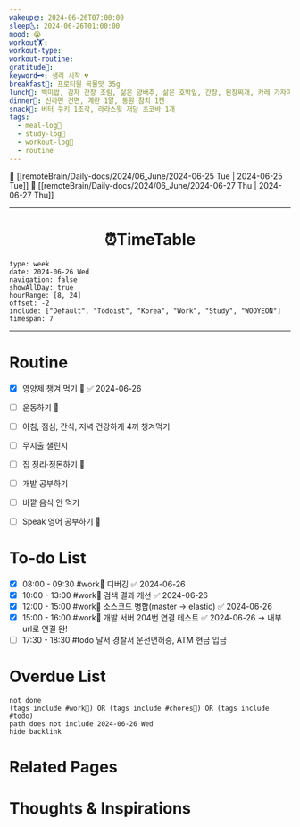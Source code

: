 ```yaml
---
wakeup🌞: 2024-06-26T07:00:00
sleep🌜: 2024-06-26T01:00:00
mood: 😭
workout🏋️: 
workout-type: 
workout-routine: 
gratitude🙏: 
keyword🗝️: 생리 시작 💔
breakfast🍳: 프로티원 곡물맛 35g
lunch🍚: 백미밥, 감자 간장 조림, 삶은 양배추, 삶은 호박잎, 간장, 된장찌개, 카레 가자미 구이
dinner🥗: 신라면 건면, 계란 1알, 동원 참치 1캔
snack🍬: 버터 쿠키 1조각, 라라스윗 저당 초코바 1개
tags:
  - meal-log📝
  - study-log📓
  - workout-log💪
  - routine
---
```


🔺 [[remoteBrain/Daily-docs/2024/06_June/2024-06-25 Tue | 2024-06-25 Tue]]
🔻 [[remoteBrain/Daily-docs/2024/06_June/2024-06-27 Thu | 2024-06-27 Thu]]
___
<h1> <center>⏰TimeTable </center> </h1>

```gEvent
type: week
date: 2024-06-26 Wed
navigation: false
showAllDay: true
hourRange: [8, 24]
offset: -2
include: ["Default", "Todoist", "Korea", "Work", "Study", "WOOYEON"]
timespan: 7
```

--- 


# Routine 

- [x] 영양제 챙겨 먹기 🔼 ✅ 2024-06-26
- [ ] 운동하기 🔼
- [ ] 아침, 점심, 간식, 저녁 건강하게 4끼 챙겨먹기
- [ ] 무지출 챌린지 
- [ ] 집 정리·정돈하기 🔼
- [ ] 개발 공부하기
- [ ] 바깥 음식 안 먹기 
- [ ] Speak 영어 공부하기 🔼 


# To-do List

- [x] 08:00 - 09:30 #work💼 디버깅 ✅ 2024-06-26
- [x] 10:00 - 13:00 #work💼 검색 결과 개선 ✅ 2024-06-26
- [x] 12:00 - 15:00 #work💼 소스코드 병합(master → elastic) ✅ 2024-06-26
- [x] 15:00 - 16:00 #work💼 개발 서버 204번 연결 테스트 ✅ 2024-06-26
	→ 내부 url로 연결 완! 
- [ ] 17:30 - 18:30 #todo 달서 경찰서 운전면허증, ATM 현금 입금

# Overdue List
```tasks
not done
(tags include #work💼) OR (tags include #chores🧺) OR (tags include #todo)
path does not include 2024-06-26 Wed
hide backlink
```

# Related Pages



# Thoughts & Inspirations

